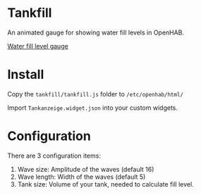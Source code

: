 # Tankfill

An animated gauge for showing water fill levels in OpenHAB.

[Water fill level gauge](preview.png)

# Install

Copy the `tankfill/tankfill.js` folder to `/etc/openhab/html/`

Import `Tankanzeige.widget.json` into your custom widgets.

# Configuration

There are 3 configuration items:

1. Wave size: Amplitude of the waves (default 16)
2. Wave length: Width of the waves (default 5)
3. Tank size: Volume of your tank, needed to calculate fill level.


